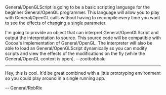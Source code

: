 General/OpenGLScript is going to be a basic scripting language for the beginner General/OpenGL programmer. This language will allow you to play with General/OpenGL calls without having to recompile every time you want to see the effects of changing a single parameter. 

I'm going to provide an object that can interpret General/OpenGLScript and output the interpretation to source. This source code will be compatible with Cocoa's implementation of General/OpenGL. The interpreter will also be able to load an General/OpenGLScript dynamically so you can modify scripts and view the effects of the modifications on the fly (while the General/OpenGL context is open). --zootbobbalu

----

Hey, this is cool. It'd be great combined with a little prototyping environment so you could play around in a single running app.

-- General/RobRix